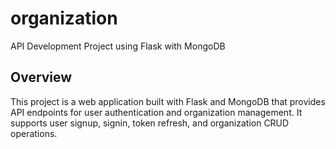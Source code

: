 # organization
API Development Project using Flask with MongoDB
## Overview
This project is a web application built with Flask and MongoDB that provides API endpoints for user authentication and organization management. It supports user signup, signin, token refresh, and organization CRUD operations.